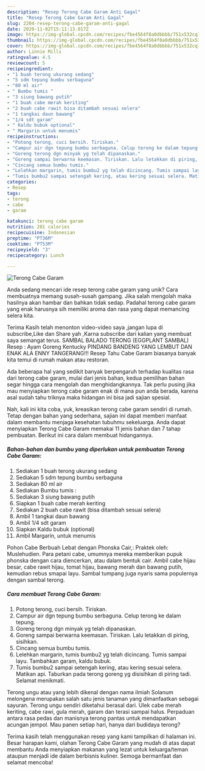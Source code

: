 ```yaml
---
description: "Resep Terong Cabe Garam Anti Gagal"
title: "Resep Terong Cabe Garam Anti Gagal"
slug: 2204-resep-terong-cabe-garam-anti-gagal
date: 2020-11-02T15:11:13.017Z
image: https://img-global.cpcdn.com/recipes/fbe4564f8a0dbbbb/751x532cq70/terong-cabe-garam-foto-resep-utama.jpg
thumbnail: https://img-global.cpcdn.com/recipes/fbe4564f8a0dbbbb/751x532cq70/terong-cabe-garam-foto-resep-utama.jpg
cover: https://img-global.cpcdn.com/recipes/fbe4564f8a0dbbbb/751x532cq70/terong-cabe-garam-foto-resep-utama.jpg
author: Linnie Mills
ratingvalue: 4.5
reviewcount: 5
recipeingredient:
- "1 buah terong ukurang sedang"
- "5 sdm tepung bumbu serbaguna"
- "80 ml air"
- " Bumbu tumis "
- "3 siung bawang putih"
- "1 buah cabe merah keriting"
- "2 buah cabe rawit bisa ditambah sesuai selera"
- "1 tangkai daun bawang"
- "1/4 sdt garam"
- " Kaldu bubuk optional"
- " Margarin untuk menumis"
recipeinstructions:
- "Potong terong, cuci bersih. Tiriskan."
- "Campur air dgn tepung bumbu serbaguna. Celup terong ke dalam tepung."
- "Goreng terong dgn minyak yg telah dipanaskan."
- "Goreng sampai berwarna keemasan. Tiriskan. Lalu letakkan di piring, sisihkan."
- "Cincang semua bumbu tumis."
- "Lelehkan margarin, tumis bumbu2 yg telah dicincang. Tumis sampai layu. Tambahkan garam, kaldu bubuk."
- "Tumis bumbu2 sampai setengah kering, atau kering sesuai selera. Matikan api. Taburkan pada terong goreng yg disisihkan di piring tadi. Selamat menikmati."
categories:
- Resep
tags:
- terong
- cabe
- garam

katakunci: terong cabe garam 
nutrition: 201 calories
recipecuisine: Indonesian
preptime: "PT36M"
cooktime: "PT53M"
recipeyield: "3"
recipecategory: Lunch

---
```



![Terong Cabe Garam](https://img-global.cpcdn.com/recipes/fbe4564f8a0dbbbb/751x532cq70/terong-cabe-garam-foto-resep-utama.jpg)

Anda sedang mencari ide resep terong cabe garam yang unik? Cara membuatnya memang susah-susah gampang. Jika salah mengolah maka hasilnya akan hambar dan bahkan tidak sedap. Padahal terong cabe garam yang enak harusnya sih memiliki aroma dan rasa yang dapat memancing selera kita.

Terima Kasih telah menonton video-video saya ,jangan lupa di subscribe,Like dan Share yah ,Karna subscribe dari kalian yang membuat saya semangat terus. SAMBAL BALADO TERONG (EGGPLANT SAMBAL) Resep : Ayam Goreng Kentucky PINDANG BANDENG YANG LEMBUT DAN ENAK ALA ENNY TANGERANG!!! Resep Tahu Cabe Garam biasanya banyak kita temui di rumah makan atau restoran.

Ada beberapa hal yang sedikit banyak berpengaruh terhadap kualitas rasa dari terong cabe garam, mulai dari jenis bahan, kedua pemilihan bahan segar hingga cara mengolah dan menghidangkannya. Tak perlu pusing jika mau menyiapkan terong cabe garam enak di mana pun anda berada, karena asal sudah tahu triknya maka hidangan ini bisa jadi sajian spesial.


Nah, kali ini kita coba, yuk, kreasikan terong cabe garam sendiri di rumah. Tetap dengan bahan yang sederhana, sajian ini dapat memberi manfaat dalam membantu menjaga kesehatan tubuhmu sekeluarga. Anda dapat menyiapkan Terong Cabe Garam memakai 11 jenis bahan dan 7 tahap pembuatan. Berikut ini cara dalam membuat hidangannya.

<!--inarticleads1-->

##### Bahan-bahan dan bumbu yang diperlukan untuk pembuatan Terong Cabe Garam:

1. Sediakan 1 buah terong ukurang sedang
1. Sediakan 5 sdm tepung bumbu serbaguna
1. Sediakan 80 ml air
1. Sediakan  Bumbu tumis :
1. Sediakan 3 siung bawang putih
1. Siapkan 1 buah cabe merah keriting
1. Sediakan 2 buah cabe rawit (bisa ditambah sesuai selera)
1. Ambil 1 tangkai daun bawang
1. Ambil 1/4 sdt garam
1. Siapkan  Kaldu bubuk (optional)
1. Ambil  Margarin, untuk menumis


Pohon Cabe Berbuah Lebat dengan Phonska Cair,: Praktek oleh: Muslehudien. Para petani cabe, umumnya mereka memberikan pupuk phonska dengan cara diencerkan, atau dalam bentuk cair. Ambil cabe hijau besar, cabe rawit hijau, tomat hijau, bawang merah dan bawang putih, kemudian rebus smapai layu. Sambal tumpang juga nyaris sama populernya dengan sambal terong. 

<!--inarticleads2-->

##### Cara membuat Terong Cabe Garam:

1. Potong terong, cuci bersih. Tiriskan.
1. Campur air dgn tepung bumbu serbaguna. Celup terong ke dalam tepung.
1. Goreng terong dgn minyak yg telah dipanaskan.
1. Goreng sampai berwarna keemasan. Tiriskan. Lalu letakkan di piring, sisihkan.
1. Cincang semua bumbu tumis.
1. Lelehkan margarin, tumis bumbu2 yg telah dicincang. Tumis sampai layu. Tambahkan garam, kaldu bubuk.
1. Tumis bumbu2 sampai setengah kering, atau kering sesuai selera. Matikan api. Taburkan pada terong goreng yg disisihkan di piring tadi. Selamat menikmati.


Terong ungu atau yang lebih dikenal dengan nama ilmiah Solanum melongena merupakan salah satu jenis tanaman yang dimanfaatkan sebagai sayuran. Terong ungu sendiri diketahui berasal dari. Ulek cabe merah keriting, cabe rawi, gula merah, garam dan terasi sampai halus. Perpaduan antara rasa pedas dan manisnya terong pantas untuk mendapatkan acungan jempol. Mau panen setiap hari, hanya dari budidaya terong? 

Terima kasih telah menggunakan resep yang kami tampilkan di halaman ini. Besar harapan kami, olahan Terong Cabe Garam yang mudah di atas dapat membantu Anda menyiapkan makanan yang lezat untuk keluarga/teman ataupun menjadi ide dalam berbisnis kuliner. Semoga bermanfaat dan selamat mencoba!
